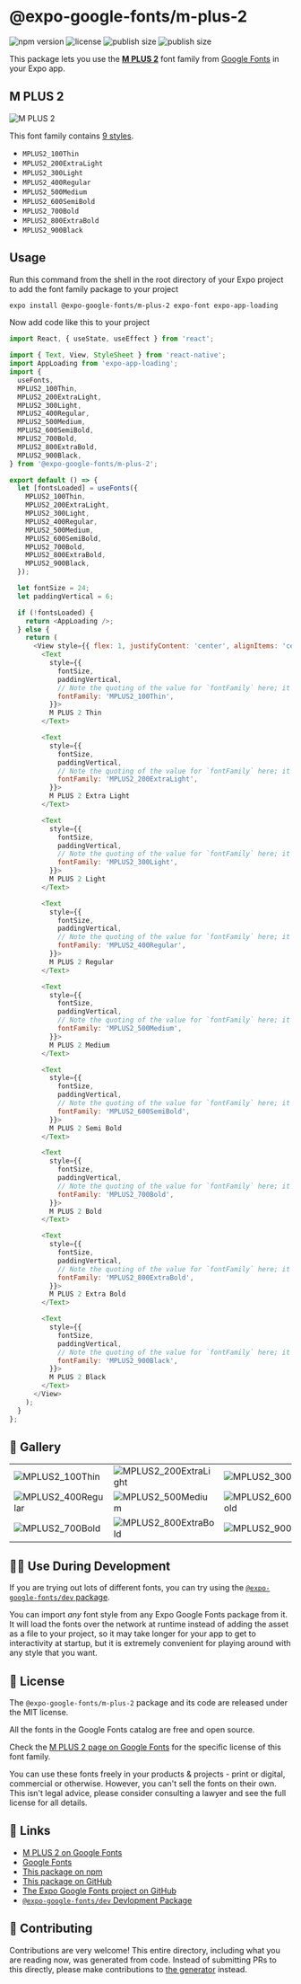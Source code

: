 # @expo-google-fonts/m-plus-2

![npm version](https://flat.badgen.net/npm/v/@expo-google-fonts/m-plus-2)
![license](https://flat.badgen.net/github/license/expo/google-fonts)
![publish size](https://flat.badgen.net/packagephobia/install/@expo-google-fonts/m-plus-2)
![publish size](https://flat.badgen.net/packagephobia/publish/@expo-google-fonts/m-plus-2)

This package lets you use the [**M PLUS 2**](https://fonts.google.com/specimen/M+PLUS+2) font family from [Google Fonts](https://fonts.google.com/) in your Expo app.

## M PLUS 2

![M PLUS 2](./font-family.png)

This font family contains [9 styles](#-gallery).

- `MPLUS2_100Thin`
- `MPLUS2_200ExtraLight`
- `MPLUS2_300Light`
- `MPLUS2_400Regular`
- `MPLUS2_500Medium`
- `MPLUS2_600SemiBold`
- `MPLUS2_700Bold`
- `MPLUS2_800ExtraBold`
- `MPLUS2_900Black`

## Usage

Run this command from the shell in the root directory of your Expo project to add the font family package to your project
```sh
expo install @expo-google-fonts/m-plus-2 expo-font expo-app-loading
```

Now add code like this to your project
```js
import React, { useState, useEffect } from 'react';

import { Text, View, StyleSheet } from 'react-native';
import AppLoading from 'expo-app-loading';
import {
  useFonts,
  MPLUS2_100Thin,
  MPLUS2_200ExtraLight,
  MPLUS2_300Light,
  MPLUS2_400Regular,
  MPLUS2_500Medium,
  MPLUS2_600SemiBold,
  MPLUS2_700Bold,
  MPLUS2_800ExtraBold,
  MPLUS2_900Black,
} from '@expo-google-fonts/m-plus-2';

export default () => {
  let [fontsLoaded] = useFonts({
    MPLUS2_100Thin,
    MPLUS2_200ExtraLight,
    MPLUS2_300Light,
    MPLUS2_400Regular,
    MPLUS2_500Medium,
    MPLUS2_600SemiBold,
    MPLUS2_700Bold,
    MPLUS2_800ExtraBold,
    MPLUS2_900Black,
  });

  let fontSize = 24;
  let paddingVertical = 6;

  if (!fontsLoaded) {
    return <AppLoading />;
  } else {
    return (
      <View style={{ flex: 1, justifyContent: 'center', alignItems: 'center' }}>
        <Text
          style={{
            fontSize,
            paddingVertical,
            // Note the quoting of the value for `fontFamily` here; it expects a string!
            fontFamily: 'MPLUS2_100Thin',
          }}>
          M PLUS 2 Thin
        </Text>

        <Text
          style={{
            fontSize,
            paddingVertical,
            // Note the quoting of the value for `fontFamily` here; it expects a string!
            fontFamily: 'MPLUS2_200ExtraLight',
          }}>
          M PLUS 2 Extra Light
        </Text>

        <Text
          style={{
            fontSize,
            paddingVertical,
            // Note the quoting of the value for `fontFamily` here; it expects a string!
            fontFamily: 'MPLUS2_300Light',
          }}>
          M PLUS 2 Light
        </Text>

        <Text
          style={{
            fontSize,
            paddingVertical,
            // Note the quoting of the value for `fontFamily` here; it expects a string!
            fontFamily: 'MPLUS2_400Regular',
          }}>
          M PLUS 2 Regular
        </Text>

        <Text
          style={{
            fontSize,
            paddingVertical,
            // Note the quoting of the value for `fontFamily` here; it expects a string!
            fontFamily: 'MPLUS2_500Medium',
          }}>
          M PLUS 2 Medium
        </Text>

        <Text
          style={{
            fontSize,
            paddingVertical,
            // Note the quoting of the value for `fontFamily` here; it expects a string!
            fontFamily: 'MPLUS2_600SemiBold',
          }}>
          M PLUS 2 Semi Bold
        </Text>

        <Text
          style={{
            fontSize,
            paddingVertical,
            // Note the quoting of the value for `fontFamily` here; it expects a string!
            fontFamily: 'MPLUS2_700Bold',
          }}>
          M PLUS 2 Bold
        </Text>

        <Text
          style={{
            fontSize,
            paddingVertical,
            // Note the quoting of the value for `fontFamily` here; it expects a string!
            fontFamily: 'MPLUS2_800ExtraBold',
          }}>
          M PLUS 2 Extra Bold
        </Text>

        <Text
          style={{
            fontSize,
            paddingVertical,
            // Note the quoting of the value for `fontFamily` here; it expects a string!
            fontFamily: 'MPLUS2_900Black',
          }}>
          M PLUS 2 Black
        </Text>
      </View>
    );
  }
};

```

## 🔡 Gallery


||||
|-|-|-|
|![MPLUS2_100Thin](./MPLUS2_100Thin.ttf.png)|![MPLUS2_200ExtraLight](./MPLUS2_200ExtraLight.ttf.png)|![MPLUS2_300Light](./MPLUS2_300Light.ttf.png)||
|![MPLUS2_400Regular](./MPLUS2_400Regular.ttf.png)|![MPLUS2_500Medium](./MPLUS2_500Medium.ttf.png)|![MPLUS2_600SemiBold](./MPLUS2_600SemiBold.ttf.png)||
|![MPLUS2_700Bold](./MPLUS2_700Bold.ttf.png)|![MPLUS2_800ExtraBold](./MPLUS2_800ExtraBold.ttf.png)|![MPLUS2_900Black](./MPLUS2_900Black.ttf.png)||


## 👩‍💻 Use During Development

If you are trying out lots of different fonts, you can try using the [`@expo-google-fonts/dev` package](https://github.com/expo/google-fonts/tree/master/font-packages/dev#readme).

You can import *any* font style from any Expo Google Fonts package from it. It will load the fonts
over the network at runtime instead of adding the asset as a file to your project, so it may take longer
for your app to get to interactivity at startup, but it is extremely convenient
for playing around with any style that you want.

## 📖 License

The `@expo-google-fonts/m-plus-2` package and its code are released under the MIT license.

All the fonts in the Google Fonts catalog are free and open source.

Check the [M PLUS 2 page on Google Fonts](https://fonts.google.com/specimen/M+PLUS+2) for the specific license of this font family.

You can use these fonts freely in your products & projects - print or digital, commercial or otherwise. However, you can't sell the fonts on their own. This isn't legal advice, please consider consulting a lawyer and see the full license for all details.

## 🔗 Links

- [M PLUS 2 on Google Fonts](https://fonts.google.com/specimen/M+PLUS+2)
- [Google Fonts](https://fonts.google.com/)
- [This package on npm](https://www.npmjs.com/package/@expo-google-fonts/m-plus-2)
- [This package on GitHub](https://github.com/expo/google-fonts/tree/master/font-packages/m-plus-2)
- [The Expo Google Fonts project on GitHub](https://github.com/expo/google-fonts)
- [`@expo-google-fonts/dev` Devlopment Package](https://github.com/expo/google-fonts/tree/master/font-packages/dev)

## 🤝 Contributing

Contributions are very welcome! This entire directory, including what you are reading now, was generated from code. Instead of submitting PRs to this directly, please make contributions to [the generator](https://github.com/expo/google-fonts/tree/master/packages/generator) instead.
